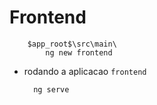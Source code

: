 # Frontend

    
        $app_root$\src\main\
            ng new frontend
            
* rodando a aplicacao ``frontend``

    
        ng serve            